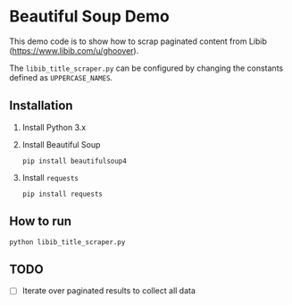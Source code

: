 # Beautiful Soup Demo

This demo code is to show how to scrap paginated content from Libib (https://www.libib.com/u/ghoover).

The `libib_title_scraper.py` can be configured by changing the constants defined as `UPPERCASE_NAMES`.

## Installation

1. Install Python 3.x
2. Install Beautiful Soup

   `pip install beautifulsoup4`

3. Install `requests`

   `pip install requests`

## How to run

```
python libib_title_scraper.py
```

## TODO

- [ ] Iterate over paginated results to collect all data
